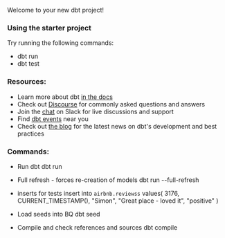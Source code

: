 Welcome to your new dbt project!

### Using the starter project

Try running the following commands:
- dbt run
- dbt test


### Resources:
- Learn more about dbt [in the docs](https://docs.getdbt.com/docs/introduction)
- Check out [Discourse](https://discourse.getdbt.com/) for commonly asked questions and answers
- Join the [chat](https://community.getdbt.com/) on Slack for live discussions and support
- Find [dbt events](https://events.getdbt.com) near you
- Check out [the blog](https://blog.getdbt.com/) for the latest news on dbt's development and best practices

### Commands:
- Run dbt
dbt run

- Full refresh - forces re-creation of models
dbt run --full-refresh 

- inserts for tests
insert into `airbnb.reviewss`  values( 3176, CURRENT_TIMESTAMP(), "Simon", "Great place - loved it", "positive" )

- Load seeds into BQ
dbt seed

- Compile and check references and sources
dbt compile